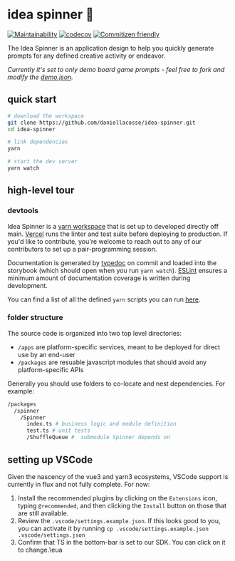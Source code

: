 # idea spinner 🎰

[![Maintainability](https://api.codeclimate.com/v1/badges/9bc0a87e673be83e89fa/maintainability)](https://codeclimate.com/github/daniellacosse/idea-spinner/maintainability)
[![codecov](https://codecov.io/gh/daniellacosse/idea-spinner/branch/main/graph/badge.svg?token=ZVNL2L4LPB)](https://codecov.io/gh/daniellacosse/idea-spinner)
[![Commitizen friendly](https://img.shields.io/badge/commitizen-friendly-brightgreen.svg)](http://commitizen.github.io/cz-cli/)

The Idea Spinner is an application design to help you quickly generate prompts for any defined creative activity or endeavor.

*Currently it's set to only demo board game prompts - feel free to fork and modify the [demo.json](./apps/web/src/demo.json).*

## quick start

```sh
# download the workspace
git clone https://github.com/daniellacosse/idea-spinner.git
cd idea-spinner

# link dependencies
yarn

# start the dev server
yarn watch
```

## high-level tour

### devtools

Idea Spinner is a [yarn workspace](https://yarnpkg.com/features/workspaces/#gatsby-focus-wrapper) that is set up to developed directly off main. [Vercel](https://vercel.com/) runs the linter and test suite before deploying to production. If you'd like to contribute, you're welcome to reach out to any of our contributors to set up a pair-programming session.

Documentation is generated by [typedoc](https://typedoc.org) on commit and loaded into the storybook (which should open when you run `yarn watch`). [ESLint](https://www.npmjs.com/package/eslint-plugin-jsdoc) ensures a minimum amount of documentation coverage is written during development.

You can find a list of all the defined `yarn` scripts you can run [here](https://github.com/daniellacosse/idea-spinner/blob/main/package.json#L40).

### folder structure

The source code is organized into two top level directories:
- `/apps` are platform-specific services, meant to be deployed for direct use by an end-user
- `/packages` are resuable javascript modules that should avoid any platform-specific APIs

Generally you should use folders to co-locate and nest dependencies. For example:

```sh
/packages
  /spinner
    /Spinner
      index.ts # business logic and module definition
      test.ts # unit tests
      /ShuffleQueue #  submodule Spinner depends on
```

## setting up VSCode
Given the nascency of the vue3 and yarn3 ecosystems, VSCode support is currently in flux and not fully complete. For now:

1. Install the recommended plugins by clicking on the `Extensions` icon, typing `@recommended`, and then clicking the `Install` button on those that are still available.
2. Review the `.vscode/settings.example.json`. If this looks good to you, you can activate it by running `cp .vscode/settings.example.json .vscode/settings.json`
3. Confirm that TS in the bottom-bar is set to our SDK. You can click on it to change.\eua
  
